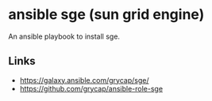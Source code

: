 # ansible sge (sun grid engine)

An ansible playbook to install sge.

## Links

* https://galaxy.ansible.com/grycap/sge/
* https://github.com/grycap/ansible-role-sge
